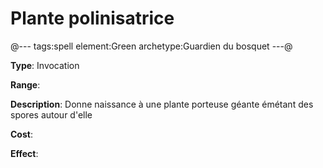 # Plante polinisatrice

@---
tags:spell
element:Green
archetype:Guardien du bosquet
---@

**Type**:
Invocation

**Range**:

**Description**:
Donne naissance à une plante porteuse géante émétant des spores autour d'elle

**Cost**:

**Effect**:
